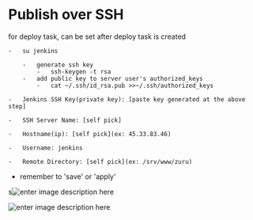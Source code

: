 # Publish over SSH 


for deploy task, can be set after deploy task is created

	-	su jenkins

		-	generate ssh key
			-	ssh-keygen -t rsa
		-	add public key to server user's authorized_keys
			-	cat ~/.ssh/id_rsa.pub >>~/.ssh/authorized_keys

	-	Jenkins SSH Key(private key): [paste key generated at the above step]

	-	SSH Server Name: [self pick]

	-	Hostname(ip): [self pick](ex: 45.33.83.46)

	-	Username: jenkins

	-	Remote Directory: [self pick](ex: /srv/www/zuru)

-	remember to 'save' or 'apply'

s![enter image description here](https://lh3.googleusercontent.com/-Z2_W6JPYXxY/VUCZt5X_1II/AAAAAAAAP9o/TxTOnC6b_8o/s0/Screen+Shot+2015-04-22+at+5.32.14+PM.png)

![enter image description here](https://lh3.googleusercontent.com/-N3aFi4lkTsE/VUCZyk4uloI/AAAAAAAAP90/CTGgH6-X1R4/s0/Screen+Shot+2015-04-22+at+5.35.10+PM.png)
